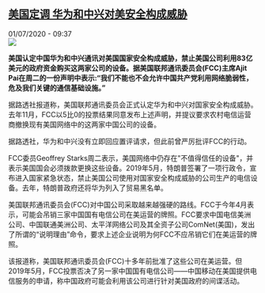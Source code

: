 <!--1593590061000-->
[美国定调 华为和中兴对美安全构成威胁](http://www.rfi.fr//cn/%E4%B8%AD%E5%9B%BD/20200701-%E7%BE%8E%E5%9B%BD%E5%AE%9A%E8%B0%83-%E5%8D%8E%E4%B8%BA%E5%92%8C%E4%B8%AD%E5%85%B4%E5%AF%B9%E7%BE%8E%E5%AE%89%E5%85%A8%E6%9E%84%E6%88%90%E5%A8%81%E8%83%81)
------

<div>01/07/2020 - 09:37</div><img src="https://s.rfi.fr/media/display/f246e276-152b-11ea-ad2f-005056a99247/w:310/p:16x9/zynsx.jpg"><p><strong>美国认定中国华为和中兴通讯对美国国家安全构成威胁，禁止美国公司利用83亿美元的政府资金购买这两家公司的设备。据美国联邦通讯委员会(FCC)主席Ajit Pai在周二的一份声明中表示:“我们不能也不会允许中国共产党利用网络脆弱性，危及我们关键的通信基础设施。”</strong></p><div class="t-content__body u-clearfix"><div class="m-interstitial"></div><p>据路透社报道称，美国联邦通讯委员会正式认定华为和中兴对国家安全构成威胁。去年11月，FCC以5比0的投票结果同意发布上述声明，并提议要求农村电信运营商撤换现有美国网络中的这两家中国公司的设备。</p><p>据路透社，华为和中兴没有立即回应置评请求，但此前曾严厉批评FCC的行动。</p><p>FCC委员Geoffrey Starks周二表示，美国网络中仍存在"不值得信任的设备"，并表示美国国会必须拨款更换这些设备。2019年5月，特朗普签署了一项行政令，宣布进入国家紧急状态，禁止美国公司使用对国家安全构成威胁的公司生产的电信设备。去年，特朗普政府还将华为列入了贸易黑名单。</p><p>美国联邦通讯委员会(FCC)对中国公司采取越来越强硬的路线。FCC于今年4月表示，可能会吊销三家中国国有电信公司在美运营的牌照。FCC要求中国电信美洲公司、中国联通美洲公司、太平洋网络公司及其全资子公司ComNet(美国)，发出了所谓的“说明理由”命令，要求上述企业说明为何FCC不应吊销它们在美运营的牌照。</p><p>该报道称，美国联邦通讯委员会(FCC)十多年前批准了这些公司在美运营。但2019年5月，FCC投票否决了另一家中国国有电信公司——中国移动在美国提供电信服务的申请，称中国政府可能会利用该公司进行针对美国政府的间谍活动。</p><div class="o-self-promo o-self-promo--nl o-self-promo--hidden" data-selfpromo-newsletter></div><div class="o-self-promo o-self-promo--app o-self-promo--hidden" data-selfpromo-app></div></div>
